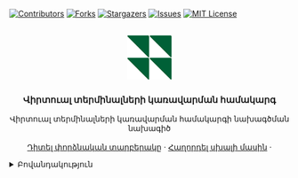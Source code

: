 <a name="readme-top"></a>

[![Contributors][contributors-shield]][contributors-url]
[![Forks][forks-shield]][forks-url]
[![Stargazers][stars-shield]][stars-url]
[![Issues][issues-shield]][issues-url]
[![MIT License][license-shield]][license-url]



<!-- PROJECT LOGO -->
<br />
<div align="center">
    <img src="images/logo.png" alt="Logo" width="80" height="80">

  <h3 align="center">Վիրտուալ տերմինալների կառավարման համակարգ</h3>

  <p align="center">
    Վիրտուալ տերմինալների կառավարման համակարգի նախագծման նախագիծ
    <br />
    <br />
    <a href="https://github.com/hgzraryan/Ufar-TMS-Progect">Դիտել փորձնական տարբերակը</a>
    ·
    <a href="https://github.com/hgzraryan/Ufar-TMS-Progect/issues">Հաղորդել սխալի մասին</a>
    ·
  </p>
</div>



<!-- TABLE OF CONTENTS -->
<details>
  <summary>Բովանդակություն</summary>
  <ol>
    <li>
      <a href="#about_progect">Նախագծի մասին</a>
      <ul>
        <li><a href="#progect_structure">Նախագծի կառուցվածքը</a></li>
        <li><a href="#progect_plan">Նախագծի փուլերը</a></li>
      </ul>
    </li>
	<!--
    <li>
      <a href="#getting-started">Getting Started</a>
      <ul>
        <li><a href="#prerequisites">Prerequisites</a></li>
        <li><a href="#installation">Installation</a></li>
      </ul>
    </li>
    <li><a href="#usage">Usage</a></li>
    <li><a href="#roadmap">Roadmap</a></li>
    <li><a href="#contributing">Contributing</a></li>
	-->
    <li><a href="#Լիցենզիա">Լիցենզիա</a></li>
    <li><a href="#Նախագծի թիմը">Նախագծի թիմը</a></li>
	<!--
    <li><a href="#acknowledgments">Acknowledgments</a></li>
	––>
  </ol>
</details>



<!-- ABOUT THE PROJECT -->
<p id="about_progect"></p>
## Նախագծի մասին
[![Product Name Screen Shot][product-screenshot]](https://example.com)

<!--
There are many great README templates available on GitHub; however, I didn't find one that really suited my needs so I created this enhanced one. I want to create a README template so amazing that it'll be the last one you ever need -- I think this is it.

Here's why:
* Your time should be focused on creating something amazing. A project that solves a problem and helps others
* You shouldn't be doing the same tasks over and over like creating a README from scratch
* You should implement DRY principles to the rest of your life :smile:

Of course, no one template will serve all projects since your needs may be different. So I'll be adding more in the near future. You may also suggest changes by forking this repo and creating a pull request or opening an issue. Thanks to all the people have contributed to expanding this template!

Use the `BLANK_README.md` to get started.
-->

<p align="right">(<a href="#readme-top">վերադառնալ սկիզբ</a>)</p>


<p id="progect_structure"></p>
### Նախագծի կառուցվածքը


Նախագիծը իրենից ներկայացնում է ավտոմատ կառավարման համակարգ վիրտուալ պոս տերմինալների սպասարկման համար։
Նախագիծը բաղկացած է 3 մասից, "Front", "API Gateway", "DB".
Տվյալների բազայի կառուցվածքի համար նաել [https://github.com/hgzraryan/Ufar-TMS-Progect/blob/main/DATABASE%E2%80%93PGDATA.vsdx](DATABASE–PGDATA.vsdx) ֆայլը


* Ֆրոնտային մասը [![React][React.js]][React-url]
* Ապի գեթվեյ [![Csharp][Csharp.com]][Csharp-url]
* Տվյալների բազա [![MySql][MySql.com]][MySql-url]
* Թեստավորում [![selenium][selenium.com]][selenium-url]

<p align="right">(<a href="#readme-top">Վերադառնալ սկիզբ</a>)</p>


<p id="progect_plan"></p>
## Նախագծի փուլերը

### Սպրինտ1 (տևողություն 2 շաբաթ)

1. "Տվյալների բազաների" թիմի կողմից իրականացնել բազայի կառուցվածքի ստեղծումը։ </br>
2. "Ֆրոնտային մաս" թիմի կողմից անհրաժեշտ է ստեղծել նախնական նույնականացման էջ, որի օգնությամբ հնարավոր կլինի կատարել նույնականացում OAUTH2 տեխնոլոգիայով։</br>
3. "Ապի գեթվեյ" թիմի կողմից անհրաժեշտ է պատրաստել գեթվեյ, որը կունենա 3 endpoint (login, register, unregister)։</br>
4. "Թեստավորում" թիմի կողմից անհրաժեշտ է իրականացնել ֆունկցիոնալի ստուգում և լոադ թեստ։</br>
</br></br>
### Սպրինտ2 (տևողություն 3 շաբաթ)

1. "Տվյալների բազաների" ։ </br>
2. "Ֆրոնտային մաս" </br>
3. "Ապի գեթվեյ" </br>
4. "Թեստավորում" </br>


<!-- GETTING STARTED -->
<!--
## Getting Started

This is an example of how you may give instructions on setting up your project locally.
To get a local copy up and running follow these simple example steps.

### Prerequisites

This is an example of how to list things you need to use the software and how to install them.
* npm
  ```sh
  npm install npm@latest -g
  ```

### Installation

_Below is an example of how you can instruct your audience on installing and setting up your app. This template doesn't rely on any external dependencies or services._

1. Get a free API Key at [https://example.com](https://example.com)
2. Clone the repo
   ```sh
   git clone https://github.com/your_username_/Project-Name.git
   ```
3. Install NPM packages
   ```sh
   npm install
   ```
4. Enter your API in `config.js`
   ```js
   const API_KEY = 'ENTER YOUR API';
   ```

<p align="right">(<a href="#readme-top">Վերադառնալ սկիզբ</a>)</p>

-->

<!-- USAGE EXAMPLES -->
<!--
## Usage

Use this space to show useful examples of how a project can be used. Additional screenshots, code examples and demos work well in this space. You may also link to more resources.

_For more examples, please refer to the [Documentation](https://example.com)_

<p align="right">(<a href="#readme-top">Վերադառնալ սկիզբ</a>)</p>
-->


<!-- ROADMAP -->
<!--
## Roadmap

- [x] Add Changelog
- [x] Add back to top links
- [ ] Add Additional Templates w/ Examples
- [ ] Add "components" document to easily copy & paste sections of the readme
- [ ] Multi-language Support
    - [ ] Chinese
    - [ ] Spanish

See the [open issues](https://github.com/othneildrew/Best-README-Template/issues) for a full list of proposed features (and known issues).

<p align="right">(<a href="#readme-top">Վերադառնալ սկիզբ</a>)</p>
-->


<!-- CONTRIBUTING -->
<!--
## Contributing

Contributions are what make the open source community such an amazing place to learn, inspire, and create. Any contributions you make are **greatly appreciated**.

If you have a suggestion that would make this better, please fork the repo and create a pull request. You can also simply open an issue with the tag "enhancement".
Don't forget to give the project a star! Thanks again!

1. Fork the Project
2. Create your Feature Branch (`git checkout -b feature/AmazingFeature`)
3. Commit your Changes (`git commit -m 'Add some AmazingFeature'`)
4. Push to the Branch (`git push origin feature/AmazingFeature`)
5. Open a Pull Request

<p align="right">(<a href="#readme-top">Վերադառնալ սկիզբ</a>)</p>

-->

<!-- LICENSE -->
## Լիցենզիա

Տարածված է MIT լիցենզիայի ներքո: Լրացուցիչ տեղեկությունների համար տե՛ս «LICENSE.txt»:

<p align="right">(<a href="#readme-top">Վերադառնալ սկիզբ</a>)</p>



<!-- CONTACT -->
## Նախագծի թիմը

<p>

<b>Ֆրոնտային մասը</b>
<ul>
	<li>Ինեսա Մովսեսյան</li>
	<li>Արևիկ Նավասարդյան</li>
	<li>Հմայակ Մխիթարյան</li>
</ul>
</p>
<p>
<b>Ապի գեթվեյ</b>
<ul>
	<li>Ռազմիկ Արշակյան</li>
	<li>Հարություն Նավասարդյան</li>
	<li>Էդուարդ Վարդանյան</li>
</ul>
</p>
<p>
<b>Տվյալների բազա<b>

<ul>
	<li>Մարիամ Պողոսյան</li>
	<li>Մարիամ Ղանդիլյան</li>
	<li>Սիլվա Օհանյան</li>
</ul>
</p>
<p>
<b>Թեստավորում</b>
<ul>
	<li>Արիս Նանյան</li>
</ul>
</p>
</br></br>

Նախագծի հղումը: [https://github.com/hgzraryan/Ufar-TMS-Progect/](https://github.com/hgzraryan/Ufar-TMS-Progect/)



<p align="right">(<a href="#readme-top">Վերադառնալ սկիզբ</a>)</p>



<!-- ACKNOWLEDGMENTS -->
<!--
## Acknowledgments

Use this space to list resources you find helpful and would like to give credit to. I've included a few of my favorites to kick things off!

* [Choose an Open Source License](https://choosealicense.com)
* [GitHub Emoji Cheat Sheet](https://www.webpagefx.com/tools/emoji-cheat-sheet)
* [Malven's Flexbox Cheatsheet](https://flexbox.malven.co/)
* [Malven's Grid Cheatsheet](https://grid.malven.co/)
* [Img Shields](https://shields.io)
* [GitHub Pages](https://pages.github.com)
* [Font Awesome](https://fontawesome.com)
* [React Icons](https://react-icons.github.io/react-icons/search)

<p align="right">(<a href="#readme-top">Վերադառնալ սկիզբ</a>)</p>

-->




<!-- MARKDOWN LINKS & IMAGES -->
<!-- https://www.markdownguide.org/basic-syntax/#reference-style-links -->
[contributors-shield]: https://img.shields.io/github/contributors/othneildrew/Best-README-Template.svg?style=for-the-badge
[contributors-url]: https://github.com/hgzraryan/Ufar-TMS-Progect/graphs/contributors



[forks-shield]: https://img.shields.io/github/forks/othneildrew/Best-README-Template.svg?style=for-the-badge
[forks-url]: https://github.com/hgzraryan/Ufar-TMS-Progect/network/members


[stars-shield]: https://img.shields.io/github/stars/othneildrew/Best-README-Template.svg?style=for-the-badge
[stars-url]: https://github.com/hgzraryan/Ufar-TMS-Progect/stargazers



[issues-shield]: https://img.shields.io/github/issues/othneildrew/Best-README-Template.svg?style=for-the-badge
[issues-url]: https://github.com/hgzraryan/Ufar-TMS-Progect/issues



[license-shield]: https://img.shields.io/github/license/othneildrew/Best-README-Template.svg?style=for-the-badge
[license-url]: https://github.com/hgzraryan/Ufar-TMS-Progect/blob/main/LICENSE.txt



[product-screenshot]: images/progect-plan.jpg

[React.js]: https://img.shields.io/badge/React-20232A?style=for-the-badge&logo=react&logoColor=61DAFB
[React-url]: https://reactjs.org/

[MySql.com]: https://img.shields.io/badge/mysql-%2300f.svg?style=for-the-badge&logo=mysql&logoColor=white
[MySql-url]: https://MySql.com 

[Csharp.com]: https://img.shields.io/badge/c%23-%23239120.svg?style=for-the-badge&logo=c-sharp&logoColor=white
[Csharp-url]: https://csharp.com 


[selenium.com]: https://img.shields.io/badge/-selenium-%43B02A?style=for-the-badge&logo=selenium&logoColor=white
[selenium-url]: https://selenium.com 



